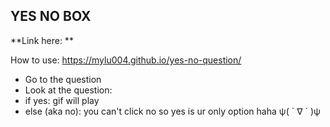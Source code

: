 ## YES NO BOX

**Link here: **

How to use: https://mylu004.github.io/yes-no-question/ 
- Go to the question
- Look at the question:
- if yes: gif will play
- else (aka no): you can't click no so yes is ur only option haha ψ( ` ∇ ´ )ψ
  
